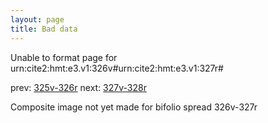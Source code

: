 ```yaml
---
layout: page
title: Bad data
---
```


Unable to format page for urn:cite2:hmt:e3.v1:326v#urn:cite2:hmt:e3.v1:327r#

prev: [325v-326r](../325v-326r/) next: [327v-328r](../327v-328r/)

Composite image not yet made for bifolio spread 326v-327r

